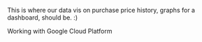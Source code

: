 This is where our data vis on purchase price history, graphs for a dashboard, should be. :)


Working with Google Cloud Platform
